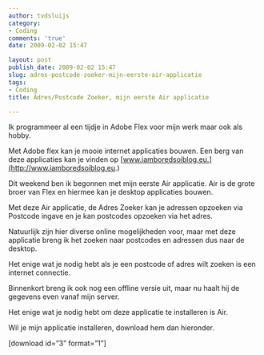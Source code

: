 ```yaml
---
author: tvdsluijs
category:
- Coding
comments: 'true'
date: 2009-02-02 15:47

layout: post
publish_date: 2009-02-02 15:47
slug: adres-postcode-zoeker-mijn-eerste-air-applicatie
tags:
- Coding
title: Adres/Postcode Zoeker, mijn eerste Air applicatie

---
```

Ik programmeer al een tijdje in Adobe Flex voor mijn werk maar ook als hobby.  
  
Met Adobe flex kan je mooie internet applicaties bouwen. Een berg van deze
applicaties kan je vinden op
[www.iamboredsoiblog.eu.](http://www.iamboredsoiblog.eu.)  
  
Dit weekend ben ik begonnen met mijn eerste Air applicatie. Air is de grote
broer van Flex en hiermee kan je desktop applicaties bouwen.  
  
Met deze Air applicatie, de Adres Zoeker kan je adressen opzoeken via Postcode
ingave en je kan postcodes opzoeken via het adres.  
  
Natuurlijk zijn hier diverse online mogelijkheden voor, maar met deze
applicatie breng ik het zoeken naar postcodes en adressen dus naar de desktop.  
  
Het enige wat je nodig hebt als je een postcode of adres wilt zoeken is een
internet connectie.  
  
Binnenkort breng ik ook nog een offline versie uit, maar nu haalt hij de
gegevens even vanaf mijn server.  
  
Het enige wat je nodig hebt om deze applicatie te installeren is Air.  
  
Wil je mijn applicatie installeren, download hem dan hieronder.  
  
[download id=”3” format=”1”]

